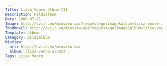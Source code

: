 ```yaml
---
Title: Liisa Voore album III
Description: Pildialbum
Date: 2000-07-01
Image: http://oviir.eu/miuview-api?request=getimage&album=liisa-voore-album3&item=dsc_0059.jpg&size=1200&mode=longest
Thumbnail: http://oviir.eu/miuview-api?request=getimage&album=liisa-voore-album3&item=dsc_0059.jpg&size=360&mode=square
Template: album
Category: pildialbum
MiuView:
  url: http://oviir.eu/miuview-api
  album: liisa-voore-album3
Tags: Liisa Voore
---
```

